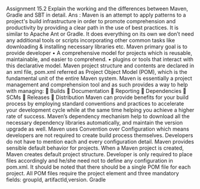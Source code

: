 Assignment 15.2
Explain the working and the differences between Maven, Gradle and SBT in detail.
Ans : Maven is an attempt to apply patterns to a project's build infrastructure in order to promote comprehension and productivity by providing a clear path in the use of best practices. It is similar to Apache Ant or Gradle. It does everything on its own we don’t need any additional tools or scripts incorporating other common tasks like downloading & installing necessary libraries etc.
Maven primary goal is to provide developer
•	A comprehensive model for projects which is reusable, maintainable, and easier to comprehend.
•	plugins or tools that interact with this declarative model.
Maven project structure and contents are declared in an xml file, pom.xml referred as Project Object Model (POM), which is the fundamental unit of the entire Maven system. Maven is essentially a project management and comprehension tool and as such provides a way to help with managing:
	Builds
	Documentation
	Reporting
	Dependencies
	SCMs
	Releases
	Distribution
Maven can provide benefits for your build process by employing standard conventions and practices to accelerate your development cycle while at the same time helping you achieve a higher rate of success. Maven’s dependency mechanism help to download all the necessary dependency libraries automatically, and maintain the version upgrade as well.
Maven uses Convention over Configuration which means developers are not required to create build process themselves. Developers do not have to mention each and every configuration detail. Maven provides sensible default behavior for projects. When a Maven project is created, Maven creates default project structure. Developer is only required to place files accordingly and he/she need not to define any configuration in pom.xml. It should be noted that there should be a single POM file for each project. All POM files require the project element and three mandatory fields: groupId, artifactId,version.
Gradle 



